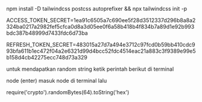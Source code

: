 npm install -D tailwindcss postcss autoprefixer && npx tailwindcss init -p

ACCESS_TOKEN_SECRET=1ea91c6505a7c690ee5f28d3512337d296b8a8a2324ba0217a2982fef5cfca0d8a3d05ee0f6a58b418b4f834b7a89d1e92b993bdc387b48999d7433fdc6d73ba

REFRESH_TOKEN_SECRET=483015a27d7a494e3712c97fcd0b59bb410cdc993bfa611b1ec472f04a2e6321d99d4bcc52fdc4514eac21a883c3f9389e99e5b158d4cb42275ecc748d73a329

untuk mendapatkan random string ketik perintah berikut di terminal

node (enter) masuk node di terminal lalu

require('crypto').randomBytes(64).toString('hex')
